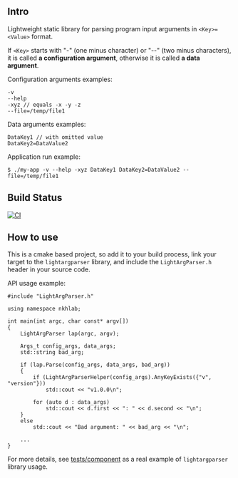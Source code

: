 ## Intro

Lightweight static library for parsing program input arguments in `<Key>=<Value>` format. 

If `<Key>` starts with "-" (one minus character) or "--" (two minus characters), it is called **a configuration argument**, otherwise it is called **a data argument**.

Configuration arguments examples:
```
-v
--help
-xyz // equals -x -y -z
--file=/temp/file1
```
Data arguments examples:
```
DataKey1 // with omitted value
DataKey2=DataValue2
```
Application run example:
```
$ ./my-app -v --help -xyz DataKey1 DataKey2=DataValue2 --file=/temp/file1
```
## Build Status
[![CI](https://github.com/nkh-lab/liblightargparser/actions/workflows/ci.yml/badge.svg)](https://github.com/nkh-lab/liblightargparser/actions/workflows/ci.yml)

## How to use
This is a cmake based project, so add it to your build process, link your target to the `lightargparser` library, and include the `LightArgParser.h` header in your source code.

API usage example:
```
#include "LightArgParser.h"

using namespace nkhlab;

int main(int argc, char const* argv[])
{
    LightArgParser lap(argc, argv);

    Args_t config_args, data_args;
    std::string bad_arg;

    if (lap.Parse(config_args, data_args, bad_arg))
    {
        if (LightArgParserHelper(config_args).AnyKeyExists({"v", "version"}))
            std::cout << "v1.0.0\n";

        for (auto d : data_args)
            std::cout << d.first << ": " << d.second << "\n";
    }
    else
        std::cout << "Bad argument: " << bad_arg << "\n";

    ...    
}
```
For more details, see [tests/component](tests/component) as a real example of `lightargparser` library usage.
